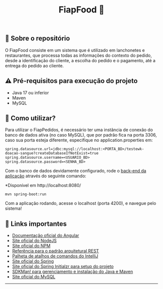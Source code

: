 <br>
<h1 align="center">
FiapFood 🍟
</h1>
<br>

## 💬 Sobre o repositório

O FiapFood consiste em um sistema que é utilizado em lanchonetes e restaurantes, que processa todas as informações do contexto do pedido, desde a identificação do cliente, a escolha do pedido e o pagamento, até a entrega do pedido ao cliente.

## ⚠ Pré-requisitos para execução do projeto

* Java 17 ou inferior
* Maven
* MySQL

## 📌 Como utilizar?

Para utilizar o FiapPedidos, é necessário ter uma instância de conexão do banco de dados ativa (no caso MySQL), que por padrão fica na porta 3306, caso sua porta esteja diferente, especifique no application.properties em:

```
spring.datasource.url=jdbc:mysql://localhost:<PORTA_BD>/testewk-doacao-sangue?createDatabaseIfNotExist=true
spring.datasource.username=<USUARIO_BD>
spring.datasource.password=<SENHA_BD>
```

Com o banco de dados devidamente configurado, rode o [back-end da aplicação](https://github.com/wienerdev/sds) através do seguinte comando:

*Disponível em http://localhost:8080/

```
mvn spring-boot:run 
```

Com a aplicação rodando, acesse o localhost (porta 4200), e navegue pelo sistema!

## 🧠 Links importantes

* [Documentação oficial do Angular](https://angular.io/)
* [Site oficial do NodeJS](https://nodejs.org/en/)
* [Site oficial do NPM](https://www.npmjs.com/)
* [Referência para o padrão arquitetural REST](https://restfulapi.net/)
* [Palheta de atalhos de comandos do IntelliJ](https://resources.jetbrains.com/storage/products/intellij-idea/docs/IntelliJIDEA_ReferenceCard.pdf)
* [Site oficial do Spring](https://spring.io/)
* [Site oficial do Spring Initialzr para setup do projeto](https://start.spring.io/)
* [SDKMan! para gerenciamento e instalação do Java e Maven](https://sdkman.io/)
* [Site oficial do MySQL](https://www.mysql.com/)

---
